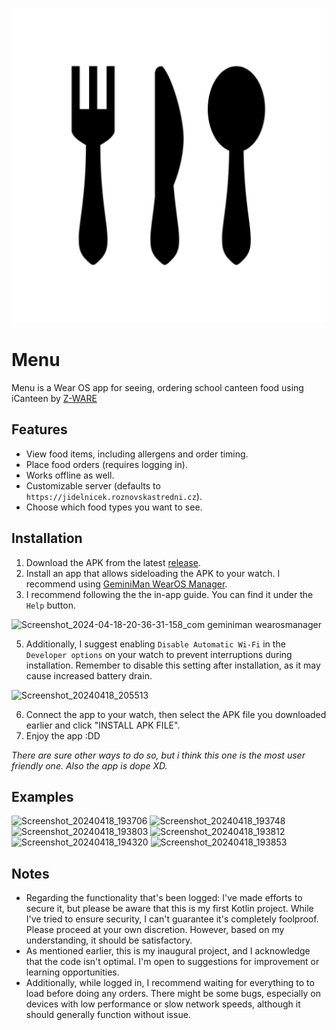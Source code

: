 ![Menu](app/src/main/ic_launcher-playstore.png)

# Menu
Menu is a Wear OS app for seeing, ordering school canteen food using iCanteen by [Z-WARE](https://www.z-ware.cz/)

## Features
- View food items, including allergens and order timing.
- Place food orders (requires logging in).
- Works offline as well.
- Customizable server (defaults to `https://jidelnicek.roznovskastredni.cz`).
- Choose which food types you want to see.

## Installation
1. Download the APK from the latest [release](https://github.com/Ev357/Menu/releases).
2. Install an app that allows sideloading the APK to your watch. I recommend using [GeminiMan WearOS Manager](https://play.google.com/store/apps/details?id=com.geminiman.wearosmanager).
3. I recommend following the the in-app guide. You can find it under the `Help` button.

![Screenshot_2024-04-18-20-36-31-158_com geminiman wearosmanager](https://github.com/Ev357/Menu/assets/113623019/b25d28d2-3adf-4005-bd76-f4c41b808b52)

5. Additionally, I suggest enabling `Disable Automatic Wi-Fi` in the `Developer options` on your watch to prevent interruptions during installation. Remember to disable this setting after installation, as it may cause increased battery drain.

![Screenshot_20240418_205513](https://github.com/Ev357/Menu/assets/113623019/70dacee6-cd83-4004-8ce5-4244d3171382)

6. Connect the app to your watch, then select the APK file you downloaded earlier and click "INSTALL APK FILE".
7. Enjoy the app :DD

_There are sure other ways to do so, but i think this one is the most user friendly one. Also the app is dope XD._

## Examples
![Screenshot_20240418_193706](https://github.com/Ev357/Menu/assets/113623019/4203a51c-796e-402c-9fb6-6cd36c7738b4)
![Screenshot_20240418_193748](https://github.com/Ev357/Menu/assets/113623019/52a956c4-5e90-44e8-9d51-cf9e6af00558)
![Screenshot_20240418_193803](https://github.com/Ev357/Menu/assets/113623019/3a2c5592-ac96-4ffd-81cd-84907f5298d0)
![Screenshot_20240418_193812](https://github.com/Ev357/Menu/assets/113623019/5dd9b357-158c-4c02-9f19-e69581d6b276)
![Screenshot_20240418_194320](https://github.com/Ev357/Menu/assets/113623019/d925a8f3-497c-4266-8eaf-32ee59ea7919)
![Screenshot_20240418_193853](https://github.com/Ev357/Menu/assets/113623019/74fe2be1-a67c-499a-ace2-4025e29f18fa)

## Notes
- Regarding the functionality that's been logged: I've made efforts to secure it, but please be aware that this is my first Kotlin project. While I've tried to ensure security, I can't guarantee it's completely foolproof. Please proceed at your own discretion. However, based on my understanding, it should be satisfactory.
- As mentioned earlier, this is my inaugural project, and I acknowledge that the code isn't optimal. I'm open to suggestions for improvement or learning opportunities.
- Additionally, while logged in, I recommend waiting for everything to to load before doing any orders. There might be some bugs, especially on devices with low performance or slow network speeds, although it should generally function without issue.
